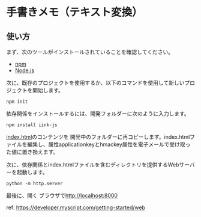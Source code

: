 # 手書きメモ（テキスト変換）

## 使い方
まず、次のツールがインストールされていることを確認してください。
- [npm](https://www.npmjs.com/get-npm)
- [Node.js](https://nodejs.org/en/)

次に、既存のプロジェクトを使用するか、以下のコマンドを使用して新しいプロジェクトを開始します。
```
npm init
```

依存関係をインストールするには、開発フォルダーに次のように入力します。
```
npm install iink-js
```

[index.html](https://raw.githubusercontent.com/MyScript/iinkJS/master/examples/dev/index.html)のコンテンツを 開発中のフォルダーに再コピーします。index.htmlファイルを編集し、属性applicationkeyとhmackey属性を電子メールで受け取った値に置き換えます。

次に、依存関係とindex.htmlファイルを含むディレクトリを提供するWebサーバーを起動します。
```
python -m http.server
```

最後に、開く ブラウザで[http://localhost:8000](http://localhost:80001)



ref: https://developer.myscript.com/getting-started/web